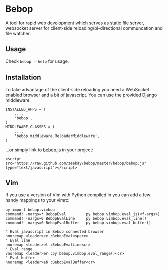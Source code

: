 Bebop
=====
A tool for rapid web development which serves as static file server, websocket server for client-side reloading/bi-directional communcation and file watcher.

Usage
-----
Check `bebop --help` for usage.

Installation
------------
To take advantage of the client-side reloading you need a WebSocket enabled browser and a bit of javascript. You can use the provided Django middleware:

    INSTALLED_APPS = (
        ...,
        'bebop',
    )
    MIDDLEWARE_CLASSES = (
        ...,
        'bebop.middleware.ReloaderMiddleware',
    )

...or simply link to [bebop.js](https://raw.github.com/zeekay/bebop/master/bebop/bebop.js) in your project:

    <script src="https://raw.github.com/zeekay/bebop/master/bebop/bebop.js" type="text/javascript"></script>

Vim
---
If you use a version of Vim with Python compiled in you can add a few handy mappings to your vimrc:

    py import bebop.vimbop
    command! -nargs=* BebopEval         py bebop.vimbop.eval_js(<f-args>)
    command! -nargs=0 BebopEvalLine     py bebop.vimbop.eval_line()
    command! -nargs=0 BebopEvalBuffer   py bebop.vimbop.eval_buffer()

    " Eval javascript in Bebop connected browser
    nnoremap <leader>ee :BebopEval<space>
    " Eval line
    nnoremap <leader>el :BebopEvalLine<cr>
    " Eval range
    vnoremap <leader>er :py bebop.vimbop.eval_range()<cr>
    " Eval buffer
    nnoremap <leader>eb :BebopEvalBuffer<cr>

